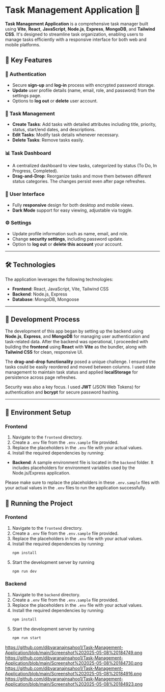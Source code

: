 # Task Management Application 📝

**Task Management Application** is a comprehensive task manager built using **Vite**, **React**, **JavaScript**, **Node.js**, **Express**, **MongoDB**, and **Tailwind CSS**. It's designed to streamline task organization, enabling users to manage tasks efficiently with a responsive interface for both web and mobile platforms.

## 🚀 Key Features

### 🔐 Authentication
- Secure **sign-up** and **log-in** process with encrypted password storage.
- **Update** user profile details (name, email, role, and password) from the settings page.
- Options to **log out** or **delete** user account.

### 📝 Task Management
- **Create Tasks**: Add tasks with detailed attributes including title, priority, status, start/end dates, and descriptions.
- **Edit Tasks**: Modify task details whenever necessary.
- **Delete Tasks**: Remove tasks easily.

### 📊 Task Dashboard
- A centralized dashboard to view tasks, categorized by status (To Do, In Progress, Completed).
- **Drag-and-Drop**: Reorganize tasks and move them between different status categories. The changes persist even after page refreshes.


### 🎨 User Interface
- Fully **responsive** design for both desktop and mobile views.
- **Dark Mode** support for easy viewing, adjustable via toggle.

### ⚙️ Settings
- Update profile information such as name, email, and role.
- Change **security settings**, including password update.
- Option to **log out** or **delete this account** your account.

---

## 🛠 Technologies

The application leverages the following technologies:

- **Frontend**: React, JavaScript, Vite, Tailwind CSS
- **Backend**: Node.js, Express
- **Database**: MongoDB, Mongoose

---

## 📝 Development Process

The development of this app began by setting up the backend using **Node.js**, **Express**, and **MongoDB** for managing user authentication and task-related data. After the backend was operational, I proceeded with building the **frontend** using **React** with **Vite** as the bundler, along with **Tailwind CSS** for clean, responsive UI.

The **drag-and-drop functionality** posed a unique challenge. I ensured the tasks could be easily reordered and moved between columns. I used state management to maintain task status and applied **localStorage** for persistence across page refreshes.

Security was also a key focus. I used **JWT** (JSON Web Tokens) for authentication and **bcrypt** for secure password hashing.

---

## 📁 Environment Setup

### Frontend
1. Navigate to the `frontend` directory.
2. Create a `.env` file from the `.env.sample` file provided.
3. Replace the placeholders in the `.env` file with your actual values.
4. Install the required dependencies by running:
 
 

- **Backend**: A sample environment file is located in the `backend` folder. It includes placeholders for environment variables used by the Node.js/Express application.

Please make sure to replace the placeholders in these `.env.sample` files with your actual values in the `.env` files to run the application successfully.

## 📁 Running the Project

### Frontend
1. Navigate to the `frontend` directory.
2. Create a `.env` file from the `.env.sample` file provided.
3. Replace the placeholders in the `.env` file with your actual values.
4. Install the required dependencies by running:
   ```bash
   npm install
5. Start the development server by running
   ```bash
   npm run dev

### Backend 
1. Navigate to the `backend` directory.
2. Create a `.env` file from the `.env.sample` file provided.
3. Replace the placeholders in the `.env` file with your actual values.
4. Install the required dependencies by running:
   ```bash
   npm install
5. Start the development server by running
   ```bash
   npm run start
https://github.com/dibyaranajnsahoo1/Task-Management-Application/blob/main/Screenshot%202025-05-08%20184749.png
https://github.com/dibyaranajnsahoo1/Task-Management-Application/blob/main/Screenshot%202025-05-08%20184730.png
https://github.com/dibyaranajnsahoo1/Task-Management-Application/blob/main/Screenshot%202025-05-08%20184916.png
https://github.com/dibyaranajnsahoo1/Task-Management-Application/blob/main/Screenshot%202025-05-08%20184923.png
